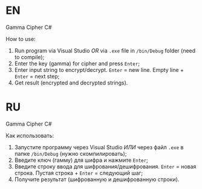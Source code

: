 # EN
Gamma Cipher C#

How to use: 
1. Run program via Visual Studio *OR* via `.exe` file in `/bin/Debug` folder (need to compile);
2. Enter the key (gamma) for cipher and press `Enter`;
3. Enter input string to encrypt/decrypt. `Enter` = new line. Empty line + `Enter` = next step;
4. Get result (encrypted and decrypted strings).

# RU
Gamma Cipher C#

Как использовать:
1. Запустите программу через Visual Studio *ИЛИ* через файл `.exe` в папке `/bin/Debug` (нужно скомпилировать);
2. Введите ключ (гамму) для шифра и нажмите `Enter`;
3. Введите строку ввода для шифрования/дешифрования. `Enter` = новая строка. Пустая строка + `Enter` = следующий шаг;
4. Получите результат (шифрованную и дешифрованную строки).
